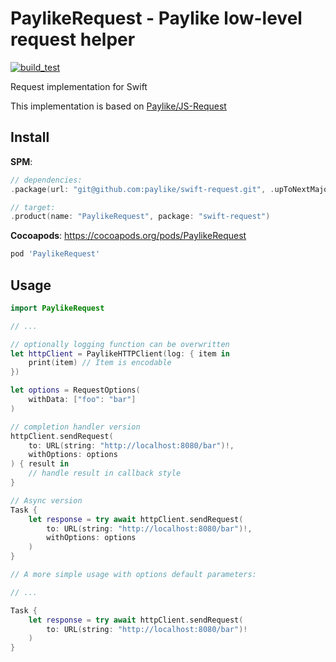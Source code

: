 # PaylikeRequest - Paylike low-level request helper

[![build_test](/../../actions/workflows/build_test.yml/badge.svg?branch=main)](/../../actions/workflows/build_test.yml)

Request implementation for Swift

This implementation is based on [Paylike/JS-Request](https://github.com/paylike/request)

## Install

__SPM__:
```swift
// dependencies: 
.package(url: "git@github.com:paylike/swift-request.git", .upToNextMajor(from: "0.3.0"))

// target:
.product(name: "PaylikeRequest", package: "swift-request")
```

__Cocoapods__:
https://cocoapods.org/pods/PaylikeRequest
```ruby
pod 'PaylikeRequest'
```

## Usage

```swift
import PaylikeRequest

// ...

// optionally logging function can be overwritten
let httpClient = PaylikeHTTPClient(log: { item in
    print(item) // Item is encodable
})

let options = RequestOptions(
    withData: ["foo": "bar"]
)

// completion handler version
httpClient.sendRequest(
    to: URL(string: "http://localhost:8080/bar")!,
    withOptions: options
) { result in
    // handle result in callback style
}

// Async version
Task {
    let response = try await httpClient.sendRequest(
        to: URL(string: "http://localhost:8080/bar")!,
        withOptions: options
    )
}

// A more simple usage with options default parameters:

// ...

Task {
    let response = try await httpClient.sendRequest(
        to: URL(string: "http://localhost:8080/bar")!
    )
}

```
